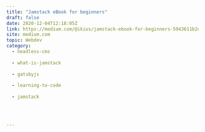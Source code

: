 ```yaml
---
title: "Jamstack eBook for beginners"
draft: false
date: 2020-12-04T12:18:05Z
link: https://medium.com/@ikius/jamstack-ebook-for-beginners-5943611b2d07?source=rss------jamstack-5&utm_medium=RSS&utm_source=hune
site: medium.com
topic: Webdev
category:
  - headless-cms
  
  - what-is-jamstack
  
  - gatsbyjs
  
  - learning-to-code
  
  - jamstack
  
   
  

---
```

